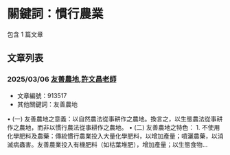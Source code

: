# 關鍵詞：慣行農業

包含 1 篇文章

## 文章列表

### 2025/03/06 [友善農地,許文昌老師](../../articles/913517_%E5%8F%8B%E5%96%84%E8%BE%B2%E5%9C%B0%2C%E8%A8%B1%E6%96%87%E6%98%8C%E8%80%81%E5%B8%AB.md)
- 文章編號：913517
- 其他關鍵詞：友善農地

• (一) 友善農地之意義：以自然農法從事耕作之農地。換言之，以生態農法從事耕作之農地，而非以慣行農法從事耕作之農地。 • (二) 友善農地之特色： 1. 不使用化學肥料及農藥：傳統慣行農業投入大量化學肥料，以增加產量；噴灑農藥，以消滅病蟲害。友善農業投入有機肥料（如枯葉堆肥），增加產量；以生態食物...
